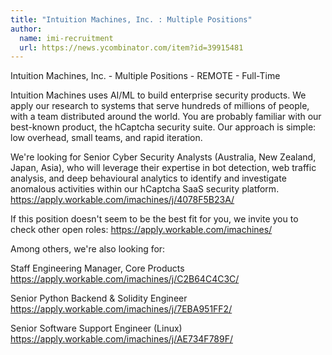 ```yaml
---
title: "Intuition Machines, Inc. : Multiple Positions"
author:
  name: imi-recruitment
  url: https://news.ycombinator.com/item?id=39915481
---
```

Intuition Machines, Inc. - Multiple Positions - REMOTE - Full-Time

Intuition Machines uses AI&#x2F;ML to build enterprise security products. We apply our research to systems that serve hundreds of millions of people, with a team distributed around the world. You are probably familiar with our best-known product, the hCaptcha security suite. Our approach is simple: low overhead, small teams, and rapid iteration.

We&#x27;re looking for Senior Cyber Security Analysts (Australia, New Zealand, Japan, Asia), who will leverage their expertise in bot detection, web traffic analysis, and deep behavioural analytics to identify and investigate anomalous activities within our hCaptcha SaaS security platform.
<a href="https:&#x2F;&#x2F;apply.workable.com&#x2F;imachines&#x2F;j&#x2F;4078F5B23A&#x2F;" rel="nofollow">https:&#x2F;&#x2F;apply.workable.com&#x2F;imachines&#x2F;j&#x2F;4078F5B23A&#x2F;</a>

If this position doesn&#x27;t seem to be the best fit for you, we invite you to check other open roles: <a href="https:&#x2F;&#x2F;apply.workable.com&#x2F;imachines&#x2F;" rel="nofollow">https:&#x2F;&#x2F;apply.workable.com&#x2F;imachines&#x2F;</a>

Among others, we&#x27;re also looking for:

Staff Engineering Manager, Core Products <a href="https:&#x2F;&#x2F;apply.workable.com&#x2F;imachines&#x2F;j&#x2F;C2B64C4C3C&#x2F;" rel="nofollow">https:&#x2F;&#x2F;apply.workable.com&#x2F;imachines&#x2F;j&#x2F;C2B64C4C3C&#x2F;</a>

Senior Python Backend &amp; Solidity Engineer <a href="https:&#x2F;&#x2F;apply.workable.com&#x2F;imachines&#x2F;j&#x2F;7EBA951FF2&#x2F;" rel="nofollow">https:&#x2F;&#x2F;apply.workable.com&#x2F;imachines&#x2F;j&#x2F;7EBA951FF2&#x2F;</a>

Senior Software Support Engineer (Linux) <a href="https:&#x2F;&#x2F;apply.workable.com&#x2F;imachines&#x2F;j&#x2F;AE734F789F&#x2F;" rel="nofollow">https:&#x2F;&#x2F;apply.workable.com&#x2F;imachines&#x2F;j&#x2F;AE734F789F&#x2F;</a>
